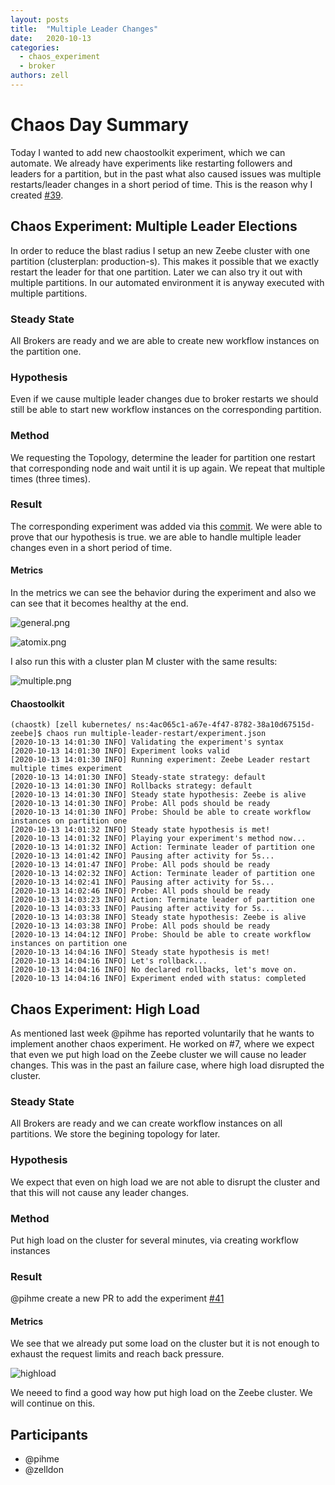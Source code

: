 ```yaml
---
layout: posts
title:  "Multiple Leader Changes"
date:   2020-10-13
categories: 
  - chaos_experiment 
  - broker
authors: zell
---
```


# Chaos Day Summary

Today I wanted to add new chaostoolkit experiment, which we can automate.
We already have experiments like restarting followers and leaders for a partition, but in the past what also caused issues was multiple restarts/leader changes
in a short period of time. This is the reason why I created [#39](https://github.com/camunda/zeebe-chaos/issues/39). 

<!--truncate-->

## Chaos Experiment: Multiple Leader Elections

In order to reduce the blast radius I setup an new Zeebe cluster with one partition (clusterplan: production-s). This makes it possible that we exactly restart the leader for that one partition.
Later we can also try it out with multiple partitions. In our automated environment it is anyway executed with multiple partitions.

### Steady State

All Brokers are ready and we are able to create new workflow instances on the partition one.

### Hypothesis

Even if we cause multiple leader changes due to broker restarts we should still be able to start new workflow instances on the corresponding partition.

### Method 

We requesting the Topology, determine the leader for partition one restart that corresponding node and wait until it is up again. We repeat that multiple times (three times).

### Result

The corresponding experiment was added via this [commit](https://github.com/camunda/zeebe-chaos/commit/11c3a96fc87991f649fb1559363ba335b2bf42a1).
We were able to prove that our hypothesis is true. we are able to handle multiple leader changes even in a short period of time.

#### Metrics

In the metrics we can see the behavior during the experiment and also we can see that it becomes healthy at the end.

![general.png](general.png)

![atomix.png](atomix.png)

I also run this with a cluster plan M cluster with the same results:

![multiple.png](multiple.png)

#### Chaostoolkit

```
(chaostk) [zell kubernetes/ ns:4ac065c1-a67e-4f47-8782-38a10d67515d-zeebe]$ chaos run multiple-leader-restart/experiment.json 
[2020-10-13 14:01:30 INFO] Validating the experiment's syntax
[2020-10-13 14:01:30 INFO] Experiment looks valid
[2020-10-13 14:01:30 INFO] Running experiment: Zeebe Leader restart multiple times experiment
[2020-10-13 14:01:30 INFO] Steady-state strategy: default
[2020-10-13 14:01:30 INFO] Rollbacks strategy: default
[2020-10-13 14:01:30 INFO] Steady state hypothesis: Zeebe is alive
[2020-10-13 14:01:30 INFO] Probe: All pods should be ready
[2020-10-13 14:01:30 INFO] Probe: Should be able to create workflow instances on partition one
[2020-10-13 14:01:32 INFO] Steady state hypothesis is met!
[2020-10-13 14:01:32 INFO] Playing your experiment's method now...
[2020-10-13 14:01:32 INFO] Action: Terminate leader of partition one
[2020-10-13 14:01:42 INFO] Pausing after activity for 5s...
[2020-10-13 14:01:47 INFO] Probe: All pods should be ready
[2020-10-13 14:02:32 INFO] Action: Terminate leader of partition one
[2020-10-13 14:02:41 INFO] Pausing after activity for 5s...
[2020-10-13 14:02:46 INFO] Probe: All pods should be ready
[2020-10-13 14:03:23 INFO] Action: Terminate leader of partition one
[2020-10-13 14:03:33 INFO] Pausing after activity for 5s...
[2020-10-13 14:03:38 INFO] Steady state hypothesis: Zeebe is alive
[2020-10-13 14:03:38 INFO] Probe: All pods should be ready
[2020-10-13 14:04:12 INFO] Probe: Should be able to create workflow instances on partition one
[2020-10-13 14:04:16 INFO] Steady state hypothesis is met!
[2020-10-13 14:04:16 INFO] Let's rollback...
[2020-10-13 14:04:16 INFO] No declared rollbacks, let's move on.
[2020-10-13 14:04:16 INFO] Experiment ended with status: completed
```

## Chaos Experiment: High Load

As mentioned last week @pihme has reported voluntarily that he wants to implement another chaos experiment.
He worked on #7, where we expect that even we put high load on the Zeebe cluster we will cause no leader changes. This was in the past an failure case, where high load disrupted the cluster.


### Steady State

All Brokers are ready and we can create workflow instances on all partitions. We store the begining topology for later.

### Hypothesis

We expect that even on high load we are not able to disrupt the cluster and that this will not cause any leader changes.

### Method

Put high load on the cluster for several minutes, via creating workflow instances

### Result

@pihme create a new PR to add the experiment [#41](https://github.com/camunda/zeebe-chaos/pull/41) 


#### Metrics

We see that we already put some load on the cluster but it is not enough to exhaust the request limits and reach back pressure.

![highload](highload.png)

We neeed to find a good way how put high load on the Zeebe cluster. We will continue on this.

## Participants

  * @pihme
  * @zelldon


